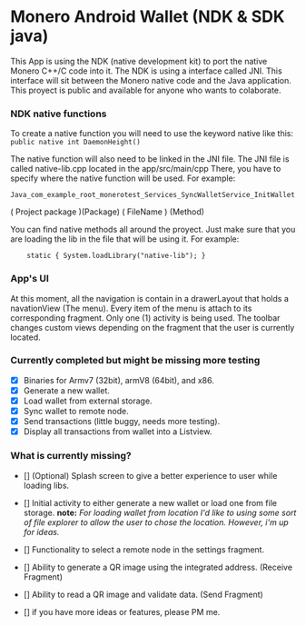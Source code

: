 # Monero Android Wallet (NDK & SDK java)

This App is using the NDK (native development kit) to port the native Monero C++/C 
code into it. The NDK is using a interface called JNI. This interface will sit
between the Monero native code and the Java application. This proyect is public and
available for anyone who wants to colaborate. 

### NDK native functions

To create a native function you will need to use the keyword native like this:
`public native int DaemonHeight()`

The native function will also need to be linked in the JNI file.
The JNI file is called native-lib.cpp located in the app/src/main/cpp
There, you have to specify where the native function will be used. For example: 

`Java_com_example_root_monerotest_Services_SyncWalletService_InitWallet` 

 (       Project package        )(Package)  (   FileName   ) (Method)


You can find native methods all around the proyect. Just make sure that you are
loading the lib in the file that will be using it. For example:

`    static {
        System.loadLibrary("native-lib");
    }`


### App's UI

At this moment, all the navigation is contain in a drawerLayout that holds a 
navationView (The menu). Every item of the menu is attach to its corresponding
fragment. Only one (1) activity is being used. The toolbar changes custom views
depending  on the fragment that the user is currently located.



### Currently completed but might be missing more testing

- [x] Binaries for Armv7 (32bit), armV8 (64bit), and x86.
- [x] Generate a new wallet.
- [x] Load wallet from external storage.
- [x] Sync wallet to remote node.
- [x] Send transactions (little buggy, needs more testing).
- [x] Display all transactions from wallet into a Listview. 

### What is currently missing?

- [] \(Optional) Splash screen to give a better experience to user while loading libs.
- [] Initial activity to either generate a new wallet or load one from file storage.
		**note:** *For loading wallet from location I'd like to using some sort of file 
		explorer to allow the user to chose the location. However, i'm up for ideas.*

- [] Functionality to select a remote node in the settings fragment.
- [] Ability to generate a QR image using the integrated address. (Receive Fragment)
- [] Ability to read a QR image and validate data. (Send Fragment)
- [] if you have more ideas or features, please PM me.



